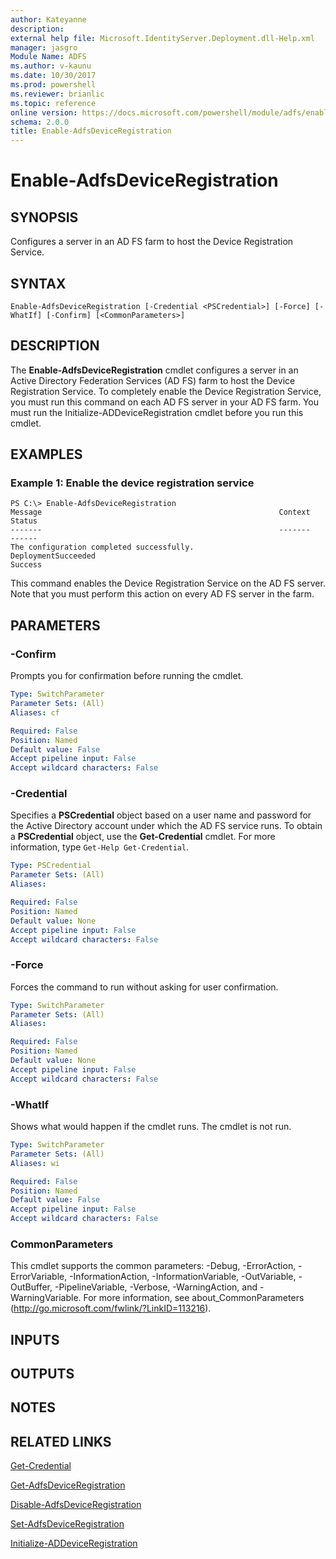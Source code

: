 ```yaml
---
author: Kateyanne
description: 
external help file: Microsoft.IdentityServer.Deployment.dll-Help.xml
manager: jasgro
Module Name: ADFS
ms.author: v-kaunu
ms.date: 10/30/2017
ms.prod: powershell
ms.reviewer: brianlic
ms.topic: reference
online version: https://docs.microsoft.com/powershell/module/adfs/enable-adfsdeviceregistration?view=windowsserver2012r2-ps&wt.mc_id=ps-gethelp
schema: 2.0.0
title: Enable-AdfsDeviceRegistration
---
```


# Enable-AdfsDeviceRegistration

## SYNOPSIS
Configures a server in an AD FS farm to host the Device Registration Service.

## SYNTAX

```
Enable-AdfsDeviceRegistration [-Credential <PSCredential>] [-Force] [-WhatIf] [-Confirm] [<CommonParameters>]
```

## DESCRIPTION
The **Enable-AdfsDeviceRegistration** cmdlet configures a server in an Active Directory Federation Services (AD FS) farm to host the Device Registration Service.
To completely enable the Device Registration Service, you must run this command on each AD FS server in your AD FS farm.
You must run the Initialize-ADDeviceRegistration cmdlet before you run this cmdlet.

## EXAMPLES

### Example 1: Enable the device registration service
```
PS C:\> Enable-AdfsDeviceRegistration
Message                                                     Context                                                                                                          Status
-------                                                     -------                                                                                                          ------
The configuration completed successfully.                   DeploymentSucceeded                                                                                             Success
```

This command enables the Device Registration Service on the AD FS server.
Note that you must perform this action on every AD FS server in the farm.

## PARAMETERS

### -Confirm
Prompts you for confirmation before running the cmdlet.

```yaml
Type: SwitchParameter
Parameter Sets: (All)
Aliases: cf

Required: False
Position: Named
Default value: False
Accept pipeline input: False
Accept wildcard characters: False
```

### -Credential
Specifies a **PSCredential** object based on a user name and password for the Active Directory account under which the AD FS service runs.
To obtain a **PSCredential** object, use the **Get-Credential** cmdlet.
For more information, type `Get-Help Get-Credential`.

```yaml
Type: PSCredential
Parameter Sets: (All)
Aliases: 

Required: False
Position: Named
Default value: None
Accept pipeline input: False
Accept wildcard characters: False
```

### -Force
Forces the command to run without asking for user confirmation.

```yaml
Type: SwitchParameter
Parameter Sets: (All)
Aliases: 

Required: False
Position: Named
Default value: None
Accept pipeline input: False
Accept wildcard characters: False
```

### -WhatIf
Shows what would happen if the cmdlet runs.
The cmdlet is not run.

```yaml
Type: SwitchParameter
Parameter Sets: (All)
Aliases: wi

Required: False
Position: Named
Default value: False
Accept pipeline input: False
Accept wildcard characters: False
```

### CommonParameters
This cmdlet supports the common parameters: -Debug, -ErrorAction, -ErrorVariable, -InformationAction, -InformationVariable, -OutVariable, -OutBuffer, -PipelineVariable, -Verbose, -WarningAction, and -WarningVariable. For more information, see about_CommonParameters (http://go.microsoft.com/fwlink/?LinkID=113216).

## INPUTS

## OUTPUTS

## NOTES

## RELATED LINKS

[Get-Credential](https://go.microsoft.com/fwlink/?LinkID=293936)

[Get-AdfsDeviceRegistration](./Get-AdfsDeviceRegistration.md)

[Disable-AdfsDeviceRegistration](./Disable-AdfsDeviceRegistration.md)

[Set-AdfsDeviceRegistration](./Set-AdfsDeviceRegistration.md)

[Initialize-ADDeviceRegistration](./Initialize-ADDeviceRegistration.md)

